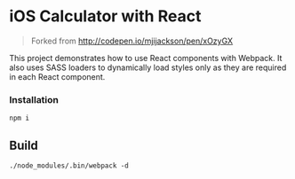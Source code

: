 # iOS Calculator with React
> Forked from http://codepen.io/mjijackson/pen/xOzyGX

This project demonstrates how to use React components with Webpack. It also uses SASS loaders to dynamically load styles only as they are required in each React component.



### Installation

`npm i`

## Build

`./node_modules/.bin/webpack -d`